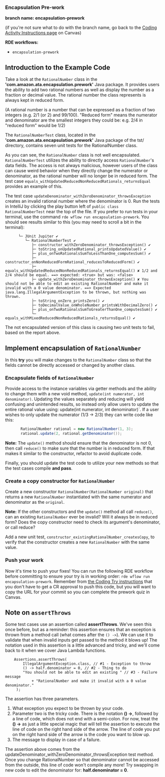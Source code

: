 ### Encapsulation Pre-work

**branch name: encapsulation-prework**

(if you're not sure what to do with the branch name, go back to the
[Coding Activity Instructions page](https://mlu.instructure.com/courses/609/pages/coding-activity-instructions)
on Canvas)

**RDE workflows:**
- `encapsulation-prework`

## Introduction to the Example Code

Take a look at the `RationalNumber` class in the **'com.amazon.ata.encapsulation.prework'** Java package. It provides 
users the ability to add two rational numbers as well as display the number as a fraction or decimal value. The rational
number the class represents is always kept in reduced form.

(A rational number is a number that can be expressed as a fraction of two integers (e.g. 2/1 (or 2) and 99/100).
"Reduced form" means the numerator and denominator are the smallest integers they could be: e.g. 2/4
in "reduced form" would be 1/2)

The `RationalNumberTest` class, located in the
**'com.amazon.ata.encapsulation.prework'** Java package of the tst/ directory, contains seven unit tests for the
RationalNumber class.

As you can see, the `RationalNumber` class is not well encapsulated. `RationalNumberTest`
utilizes the ability to directly access `RationalNumber`'s data fields. The access is not always malicious, however 
users of the class can cause weird behavior when they directly change the numerator or denominator, as the rational 
number will no longer be in reduced form. The test case `equals_withUpdatedReducedNonReducedRationals_returnsEqual`
provides an example of this.

The test case `updateDenominator_withZeroDenominator_throwsException` creates an invalid rational number where the
denominator is 0. Run the tests in IntelliJ by clicking the play button left of `public class RationalNumberTest`
near the top of the file. If you prefer to run tests in your terminal, use the command
`rde wflow run encapsulation-prework`. You should see results similar to this (you may need to scroll a bit in the
terminal):

```text
      └─ JUnit Jupiter ✔
         └─ RationalNumberTest ✔
            ├─ constructor_withZeroDenominator_throwsException() ✔
            ├─ toString_onUpdatedRational_printsUpdatedValue() ✔
            ├─ plus_onTwoRationalsSumToLessThanOne_computesSum() ✔
            ├─ constructor_onNonReducedFormRational_reducesToReducedForm() ✔
            ├─ equals_withUpdatedReducedNonReducedRationals_returnsEqual() ✘ 1/2 and 2/4 should be equal. ==> expected: <true> but was: <false>
            ├─ update_withZeroDenominator_throwsException() ✘ You should not be able to edit an existing RationalNumber and make it invalid with a 0 value denominator. ==> Expected java.lang.IllegalArgumentException to be thrown, but nothing was thrown.
            ├─ toString_onZero_printsZero() ✔
            ├─ toDecimalValue_onWholeNumber_printsWithDecimalZero() ✔
            ├─ plus_onTwoRationalsSumToGreaterThanOne_computesSum() ✔
            └─ equals_withMixedReducedNonReducedRationals_returnsEqual() ✔
```

The not encapsulated version of this class is causing two unit tests to fail, based on the report above.

## Implement encapsulation of `RationalNumber`

In this **try** you will make changes to the `RationalNumber` class so that the fields cannot be directly accessed or 
changed by another class.

### Encapsulate fields of `RationalNumber`

Provide access to the instance variables via getter methods and the ability to change them 
with a new void method, `update(int numerator, int denominator)`. Updating the values separately and reducing will yield 
confusing and unintended results, so instead only allow users to update the entire rational value using:
update(int numerator, int denominator)`. If a user wishes to only update the numerator (1/3 -> 2/3) they can write code
like this:

```java
       RationalNumber rational = new RationalNumber(1, 3);
       rational.update(2, rational.getDenominator());
```

**Note:** The `update()` method should ensure that the denominator is not 0, then call `reduce()` to make sure
that the number is in reduced form. If that makes it similar to the constructor, refactor to avoid duplicate code.

Finally, you should update the test code to utilize your new methods so that the test cases compile **and pass**.

### Create a copy constructor for `RationalNumber`

Create a new constructor `RationalNumber(RationalNumber original)` that returns a new `RationalNumber` instantiated
with the same numerator and denominator as the `original`.

**Note:** If the other constructors and the `update()` method all call `reduce()`, can an existing `RationalNumber`
ever be invalid? Will it always be in reduced form? Does the copy constructor need to check its argument's
denominator, or call reduce?

Add a new unit test, `constructor_existingRationalNumber_createsCopy`, to verify that the constructor creates a
new `RationalNumber` with the same value.

### Push your work

Now it's time to push your fixes! You can run the following RDE workflow before committing to ensure
your try is in working order: `rde wflow run encapsulation-prework`. Remember from
[the Coding Try instructions](https://mlu.instructure.com/courses/609/pages/coding-activity-instructions)
that you don't have to get a CR approval to push this code, but you will want
to copy the URL for your commit so you can complete the prework quiz in Canvas.

## Note on `assertThrows`

Some test cases use an assertion called **assertThrows**. We've seen this once before, but as a reminder:
this assertion ensures that an exception is thrown from a method call (what comes after the `() ->`).
We can use it to validate that when invalid inputs get passed to the method it blows up! The notation used
in this assertion is a little advanced and tricky, and we'll come back to it when we cover Java Lambda functions.

        Assertions.assertThrows(
            IllegalArgumentException.class, // #1 - Exception to throw
            () -> half.denominator = 0, // #2 - Thing to do
            "You should not be able to edit an existing " // #3 - Failure message
                + "RationalNumber and make it invalid with a 0 value denominator."
         );

The assertion has three parameters.
1. What exception you expect to be thrown by your code. 
2. Parameter two is the tricky code. There is the notation **() ->**, followed by a line of code, which does not end 
    with a semi-colon. For now, treat the **() ->** as just a little special magic that will tell the assertion to
    execute the line of code on the right hand side of the arrow. The line of code you put on the right hand side of the
    arrow is the code you want to blow up.
3. The message to display in case of a failure. 

The assertion above comes from the updateDenominator_withZeroDenominator_throwsException test method. Once you change
RationalNumber so that denominator cannot be accessed from the outside, this line of code won't compile any more!
Try swapping in new code to edit the denominator for: **half.denominator = 0**.
